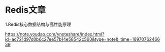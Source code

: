 # Redis文章

1.Redis核心数据结构与高性能原理

<https://note.youdao.com/ynoteshare/index.html?id=ac721d97d0b6c27ee57b14e58542c560&type=note&_time=1697076246639>
